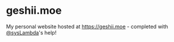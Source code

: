 # geshii.moe
My personal website hosted at https://geshii.moe - completed with [@sysLambda](https://github.com/sysLambda)'s help!
